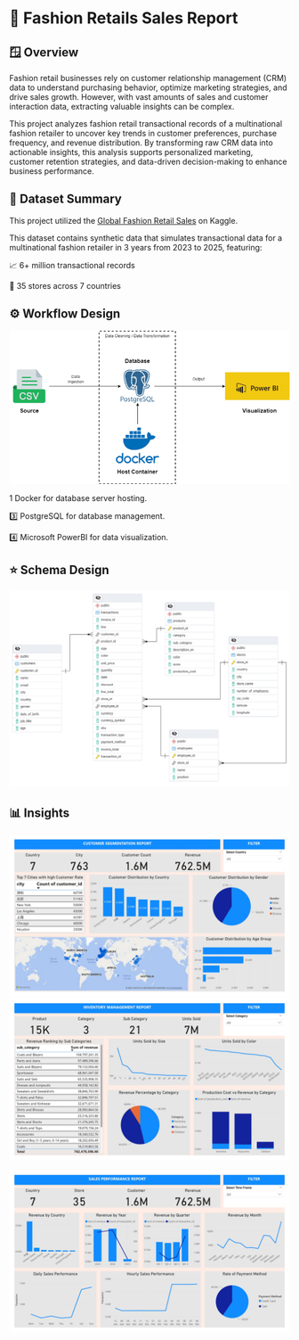 # 👗 Fashion Retails Sales Report

## 🪟 Overview

Fashion retail businesses rely on customer relationship management (CRM) data to understand purchasing behavior, optimize marketing strategies, and drive sales growth. However, with vast amounts of sales and customer interaction data, extracting valuable insights can be complex.

This project analyzes fashion retail transactional records of a multinational fashion retailer to uncover key trends in customer preferences, purchase frequency, and revenue distribution. By transforming raw CRM data into actionable insights, this analysis supports personalized marketing, customer retention strategies, and data-driven decision-making to enhance business performance.

## 📁 Dataset Summary

This project utilized the [Global Fashion Retail Sales](https://www.kaggle.com/datasets/ricgomes/global-fashion-retail-stores-dataset/data) on Kaggle.

This dataset contains synthetic data that simulates transactional data for a multinational fashion retailer in 3 years from 2023 to 2025, featuring:

📈 6+ million transactional records

🏪 35 stores across 7 countries

## ⚙️ Workflow Design

![Diagram](images/workflow_diagrampng.png)

1️ Docker for database server hosting.

3️⃣ PostgreSQL for database management.

4️⃣ Microsoft PowerBI for data visualization.

## ⭐ Schema Design

![Schema](images/Schema.png)

## 📊 Insights

<p align="center">
  <img src="images/customer_report.jpg" alt="Customer Report"/>
  <img src="images/inventory_report.jpg" alt="Inventory Report"/>
</p>

![Sales Report](images/sales_report.jpg)
